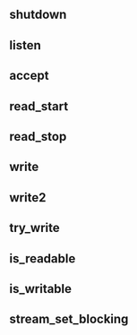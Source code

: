 ## shutdown

## listen

## accept

## read_start

## read_stop

## write

## write2

## try_write

## is_readable

## is_writable

## stream_set_blocking
